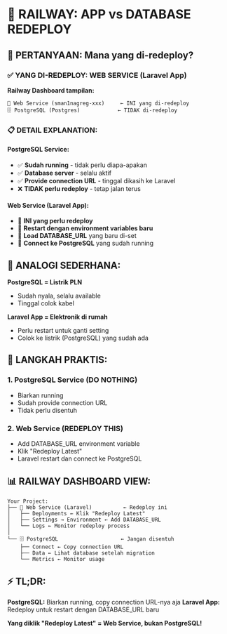 # 🔄 RAILWAY: APP vs DATABASE REDEPLOY

## 🤔 **PERTANYAAN: Mana yang di-redeploy?**

### ✅ **YANG DI-REDEPLOY: WEB SERVICE (Laravel App)**

**Railway Dashboard tampilan:**

```
📱 Web Service (sman1nagreg-xxx)     ← INI yang di-redeploy
🗄️ PostgreSQL (Postgres)            ← TIDAK di-redeploy
```

### 📋 **DETAIL EXPLANATION:**

#### **PostgreSQL Service:**

-   ✅ **Sudah running** - tidak perlu diapa-apakan
-   ✅ **Database server** - selalu aktif
-   ✅ **Provide connection URL** - tinggal dikasih ke Laravel
-   ❌ **TIDAK perlu redeploy** - tetap jalan terus

#### **Web Service (Laravel App):**

-   🔄 **INI yang perlu redeploy**
-   🔄 **Restart dengan environment variables baru**
-   🔄 **Load DATABASE_URL** yang baru di-set
-   🔄 **Connect ke PostgreSQL** yang sudah running

## 🎯 **ANALOGI SEDERHANA:**

**PostgreSQL = Listrik PLN**

-   Sudah nyala, selalu available
-   Tinggal colok kabel

**Laravel App = Elektronik di rumah**

-   Perlu restart untuk ganti setting
-   Colok ke listrik (PostgreSQL) yang sudah ada

## 🚀 **LANGKAH PRAKTIS:**

### 1. **PostgreSQL Service (DO NOTHING)**

-   Biarkan running
-   Sudah provide connection URL
-   Tidak perlu disentuh

### 2. **Web Service (REDEPLOY THIS)**

-   Add DATABASE_URL environment variable
-   Klik "Redeploy Latest"
-   Laravel restart dan connect ke PostgreSQL

## 📊 **RAILWAY DASHBOARD VIEW:**

```
Your Project:
├── 📱 Web Service (Laravel)          ← Redeploy ini
│   ├── Deployments ← Klik "Redeploy Latest"
│   ├── Settings → Environment ← Add DATABASE_URL
│   └── Logs ← Monitor redeploy process
│
└── 🗄️ PostgreSQL                    ← Jangan disentuh
    ├── Connect ← Copy connection URL
    ├── Data ← Lihat database setelah migration
    └── Metrics ← Monitor usage
```

## ⚡ **TL;DR:**

**PostgreSQL:** Biarkan running, copy connection URL-nya aja
**Laravel App:** Redeploy untuk restart dengan DATABASE_URL baru

**Yang diklik "Redeploy Latest" = Web Service, bukan PostgreSQL!**
